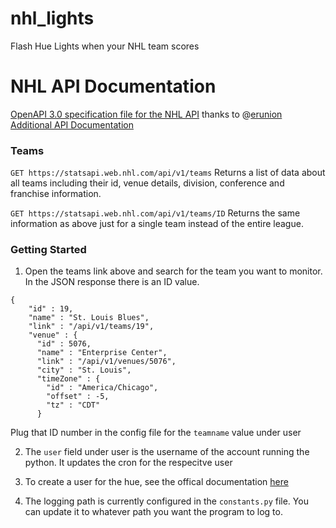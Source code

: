 # nhl_lights
Flash Hue Lights when your NHL team scores

# NHL API Documentation

[OpenAPI 3.0 specification file for the NHL API](https://github.com/erunion/sport-api-specifications/tree/master/nhl) thanks to @[erunion](https://github.com/erunion)
[Additional API Documentation](https://github.com/dword4/nhlapi)

### <a name="teams"></a>Teams

`GET https://statsapi.web.nhl.com/api/v1/teams` Returns a list of data about
all teams including their id, venue details, division, conference and franchise information.

`GET https://statsapi.web.nhl.com/api/v1/teams/ID` Returns the same information as above just
for a single team instead of the entire league.

### <a name="Getting Started"></a>Getting Started
1. Open the teams link above and search for the team you want to monitor. In the JSON response there is an ID value.
```
{
    "id" : 19,
    "name" : "St. Louis Blues",
    "link" : "/api/v1/teams/19",
    "venue" : {
      "id" : 5076,
      "name" : "Enterprise Center",
      "link" : "/api/v1/venues/5076",
      "city" : "St. Louis",
      "timeZone" : {
        "id" : "America/Chicago",
        "offset" : -5,
        "tz" : "CDT"
      }
```
Plug that ID number in the config file for the `teamname` value under user

2. The `user` field under user is the username of the account running the python. It updates the cron for the respecitve user

3. To create a user for the hue, see the offical documentation [here](https://developers.meethue.com/develop/get-started-2/)

4. The logging path is currently configured in the `constants.py` file. You can update it to whatever path you want the program to log to.
